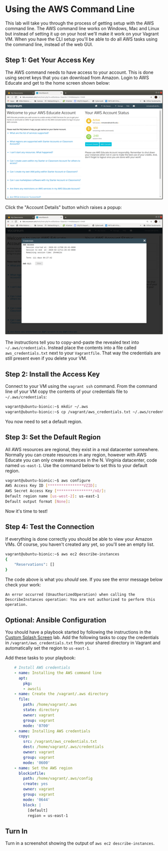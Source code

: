# Using the AWS Command Line 

This lab will take you through the process of getting setup with the AWS command line. The AWS command line works on Windows, Mac and Linux but instead of setting it up on your host we'll make it work on your Vagrant VM. When you have the CLI setup you'll be able to do all AWS tasks using the command line, instead of the web GUI. 

## Step 1: Get Your Access Key

The AWS command needs to have access to your account. This is done using secret keys that you can download from Amazon. Login to AWS Educate and get to the home screen shown below: 

![AWS Educate home screen](aws_educate_homescreen.png)

Click the "Account Details" button which raises a popup: 

![AWS account details](aws_hidden_credentials.png)

The instructions tell you to copy-and-paste the revealed text into `~/.aws/credentials`. Instead place the contents into a file called `aws_credentials.txt` next to your `Vagrantfile`. That way the credentials are still present even if you delete your VM. 

## Step 2: Install the Access Key 

Connect to your VM using the `vagrant ssh` command. From the command line of your VM copy the contents of your credentials file to `~/.aws/credentials`:

```bash
vagrant@ubuntu-bionic:~$ mkdir ~/.aws
vagrant@ubuntu-bionic:~$ cp /vagrant/aws_credentials.txt ~/.aws/credentials 
```

You now need to set a default region. 

## Step 3: Set the Default Region 

All AWS resources are regional, they exist in a real datacenter somewhere. Normally you can create resources in any region, however with AWS Educate you can only create resources in the N. Virginia datacenter, code named `us-east-1`. Use the command below to set this to your default region.

```bash 
vagrant@ubuntu-bionic:~$ aws configure 
AWS Access Key ID [****************VZID]: 
AWS Secret Access Key [****************/nO/]: 
Default region name [us-west-2]: us-east-1
Default output format [None]: 
```

Now it's time to test! 

## Step 4: Test the Connection 

If everything is done correctly you should be able to view your Amazon VMs. Of course, you haven't created any yet, so you'll see an empty list. 

```bash
vagrant@ubuntu-bionic:~$ aws ec2 describe-instances 
{
    "Reservations": []
}
```

The code above is what you *should* see. If you see the error message below check your work:

```
An error occurred (UnauthorizedOperation) when calling the DescribeInstances operation: You are not authorized to perform this operation.
```

## Optional: Ansible Configuration 

You should have a playbook started by following the instructions in the [Custom Splash Screen](custom_splash_screen) lab. Add the following tasks to copy the credentials in `/vagrant/aws_credentials.txt` from your shared directory in Vagrant and automatically set the region to `us-east-1`. 

Add these tasks to your playbook: 

```yaml 
    # Install AWS credentials 
    - name: Installing the AWS command line
      apt:
        pkg:
        - awscli
    - name: Create the /vagrant/.aws directory
      file:
        path: /home/vagrant/.aws
        state: directory
        owner: vagrant 
        group: vagrant
        mode: '0700'        
    - name: Installing AWS credentials 
      copy:
        src: /vagrant/aws_credentials.txt
        dest: /home/vagrant/.aws/credentials
        owner: vagrant
        group: vagrant
        mode: '0600'
    - name: Set the AWS region
      blockinfile:
        path: /home/vagrant/.aws/config
        create: yes
        owner: vagrant
        group: vagrant
        mode: '0644'
        block: |
          [default]
          region = us-east-1
```

## Turn In 

Turn in a screenshot showing the output of `aws ec2 describe-instances`.
